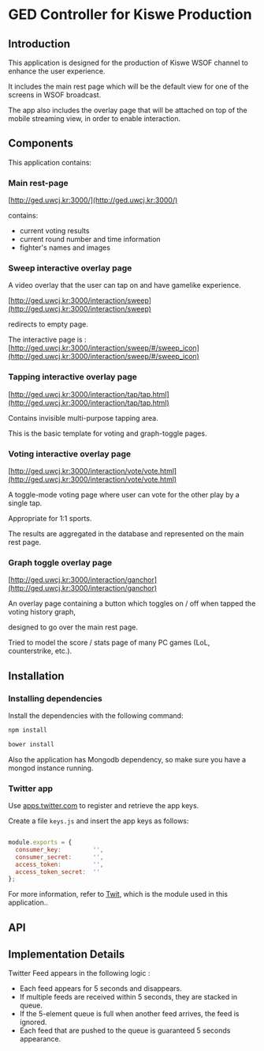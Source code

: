 GED Controller for Kiswe Production
===================================

## Introduction
This application is designed for the production of Kiswe WSOF channel to enhance the user experience.

It includes the main rest page which will be the default view for one of the screens in WSOF broadcast. 

The app also includes the overlay page that will be attached on top of the mobile streaming view, in order to enable interaction.

## Components
This application contains:

### Main rest-page
[http://ged.uwcj.kr:3000/](http://ged.uwcj.kr:3000/)

contains:

- current voting results
- current round number and time information
- fighter's names and images

### Sweep interactive overlay page
A video overlay that the user can tap on and have gamelike experience.

[http://ged.uwcj.kr:3000/interaction/sweep](http://ged.uwcj.kr:3000/interaction/sweep) 

redirects to empty page.

The interactive page is : [http://ged.uwcj.kr:3000/interaction/sweep/#/sweep_icon](http://ged.uwcj.kr:3000/interaction/sweep/#/sweep_icon)

### Tapping interactive overlay page
[http://ged.uwcj.kr:3000/interaction/tap/tap.html](http://ged.uwcj.kr:3000/interaction/tap/tap.html)

Contains invisible multi-purpose tapping area.

This is the basic template for voting and graph-toggle pages.

### Voting interactive overlay page
[http://ged.uwcj.kr:3000/interaction/vote/vote.html](http://ged.uwcj.kr:3000/interaction/vote/vote.html)

A toggle-mode voting page where user can vote for the other play by a single tap.

Appropriate for 1:1 sports.

The results are aggregated in the database and represented on the main rest page.

### Graph toggle overlay page
[http://ged.uwcj.kr:3000/interaction/ganchor](http://ged.uwcj.kr:3000/interaction/ganchor)

An overlay page containing a button which toggles on / off when tapped the voting history graph,

designed to go over the main rest page.

Tried to model the score / stats page of many PC games (LoL, counterstrike, etc.). 


## Installation

### Installing dependencies
Install the dependencies with the following command:
``` js
npm install

bower install
```

Also the application has Mongodb dependency, so make sure you have a mongod instance running.

### Twitter app
Use [apps.twitter.com](https://apps.twitter.com) to register and retrieve the app keys.

Create a file `keys.js` and insert the app keys as follows:

```js

module.exports = {
  consumer_key:         '',
  consumer_secret:      '',
  access_token:         '',
  access_token_secret:  ''
};

```

For more information, refer to [Twit](https://github.com/ttezel/twit), which is the module used in this application..


## API


## Implementation Details
Twitter Feed appears in the following logic :
- Each feed appears for 5 seconds and disappears.
- If multiple feeds are received within 5 seconds, they are stacked in queue.
- If the 5-element queue is full when another feed arrives, the feed is ignored.
- Each feed that are pushed to the queue is guaranteed 5 seconds appearance.

